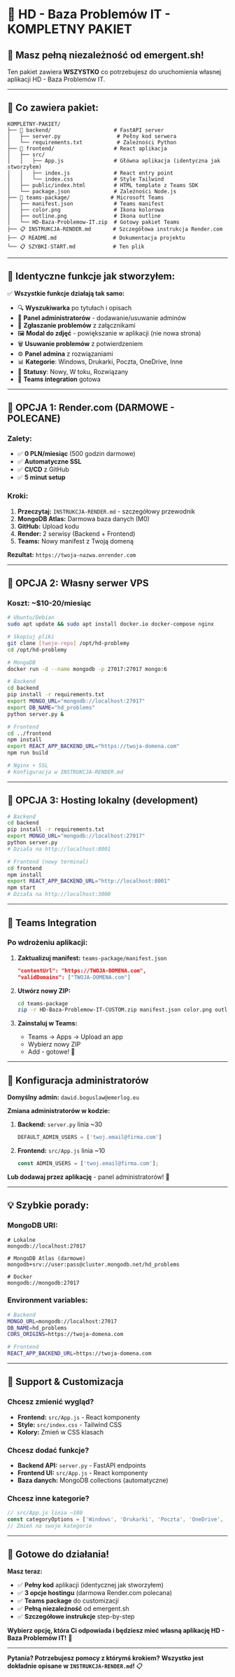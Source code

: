 # 🚀 HD - Baza Problemów IT - KOMPLETNY PAKIET

## 🎯 **Masz pełną niezależność od emergent.sh!**

Ten pakiet zawiera **WSZYSTKO** co potrzebujesz do uruchomienia własnej aplikacji HD - Baza Problemów IT.

---

## 📁 **Co zawiera pakiet:**

```
KOMPLETNY-PAKIET/
├── 📂 backend/                    # FastAPI server
│   ├── server.py                  # Pełny kod serwera
│   └── requirements.txt           # Zależności Python
├── 📂 frontend/                   # React aplikacja
│   ├── src/
│   │   ├── App.js                # Główna aplikacja (identyczna jak stworzyłem)
│   │   ├── index.js              # React entry point
│   │   └── index.css             # Style Tailwind
│   ├── public/index.html         # HTML template z Teams SDK
│   └── package.json              # Zależności Node.js
├── 📂 teams-package/             # Microsoft Teams
│   ├── manifest.json             # Teams manifest
│   ├── color.png                 # Ikona kolorowa
│   ├── outline.png               # Ikona outline
│   └── HD-Baza-Problemow-IT.zip  # Gotowy pakiet Teams
├── 📋 INSTRUKCJA-RENDER.md       # Szczegółowa instrukcja Render.com
├── 📋 README.md                  # Dokumentacja projektu
└── 📋 SZYBKI-START.md            # Ten plik
```

---

## 🌟 **Identyczne funkcje jak stworzyłem:**

✅ **Wszystkie funkcje działają tak samo:**
- 🔍 **Wyszukiwarka** po tytułach i opisach  
- 👥 **Panel administratorów** - dodawanie/usuwanie adminów
- 📝 **Zgłaszanie problemów** z załącznikami
- 🖼️ **Modal do zdjęć** - powiększanie w aplikacji (nie nowa strona)
- 🗑️ **Usuwanie problemów** z potwierdzeniem
- ⚙️ **Panel admina** z rozwiązaniami
- 📊 **Kategorie**: Windows, Drukarki, Poczta, OneDrive, Inne
- 🎯 **Statusy**: Nowy, W toku, Rozwiązany
- 📱 **Teams integration** gotowa

---

## 🚀 **OPCJA 1: Render.com (DARMOWE - POLECANE)**

### **Zalety:**
- ✅ **0 PLN/miesiąc** (500 godzin darmowe)
- ✅ **Automatyczne SSL** 
- ✅ **CI/CD** z GitHub
- ✅ **5 minut setup**

### **Kroki:**
1. **Przeczytaj:** `INSTRUKCJA-RENDER.md` - szczegółowy przewodnik
2. **MongoDB Atlas:** Darmowa baza danych (M0)
3. **GitHub:** Upload kodu
4. **Render:** 2 serwisy (Backend + Frontend)
5. **Teams:** Nowy manifest z Twoją domeną

**Rezultat:** `https://twoja-nazwa.onrender.com`

---

## 🚀 **OPCJA 2: Własny serwer VPS**

### **Koszt:** ~$10-20/miesiąc

```bash
# Ubuntu/Debian
sudo apt update && sudo apt install docker.io docker-compose nginx

# Skopiuj pliki
git clone [twoje-repo] /opt/hd-problemy
cd /opt/hd-problemy

# MongoDB
docker run -d --name mongodb -p 27017:27017 mongo:6

# Backend
cd backend
pip install -r requirements.txt
export MONGO_URL="mongodb://localhost:27017"
export DB_NAME="hd_problems"
python server.py &

# Frontend  
cd ../frontend
npm install
export REACT_APP_BACKEND_URL="https://twoja-domena.com"
npm run build

# Nginx + SSL
# Konfiguracja w INSTRUKCJA-RENDER.md
```

---

## 🚀 **OPCJA 3: Hosting lokalny (development)**

```bash
# Backend
cd backend
pip install -r requirements.txt
export MONGO_URL="mongodb://localhost:27017"
python server.py
# Działa na http://localhost:8001

# Frontend (nowy terminal)
cd frontend  
npm install
export REACT_APP_BACKEND_URL="http://localhost:8001"
npm start
# Działa na http://localhost:3000
```

---

## 📱 **Teams Integration**

### **Po wdrożeniu aplikacji:**

1. **Zaktualizuj manifest:** `teams-package/manifest.json`
   ```json
   "contentUrl": "https://TWOJA-DOMENA.com",
   "validDomains": ["TWOJA-DOMENA.com"]
   ```

2. **Utwórz nowy ZIP:**
   ```bash
   cd teams-package
   zip -r HD-Baza-Problemow-IT-CUSTOM.zip manifest.json color.png outline.png
   ```

3. **Zainstaluj w Teams:**
   - Teams → Apps → Upload an app
   - Wybierz nowy ZIP
   - Add - gotowe! 🎉

---

## 🔧 **Konfiguracja administratorów**

**Domyślny admin:** `dawid.boguslaw@emerlog.eu`

**Zmiana administratorów w kodzie:**
1. **Backend:** `server.py` linia ~30
   ```python
   DEFAULT_ADMIN_USERS = ['twoj.email@firma.com']
   ```

2. **Frontend:** `src/App.js` linia ~10  
   ```javascript
   const ADMIN_USERS = ['twoj.email@firma.com'];
   ```

**Lub dodawaj przez aplikację** - panel administratorów! 👥

---

## 💡 **Szybkie porady:**

### **MongoDB URI:**
```
# Lokalne
mongodb://localhost:27017

# MongoDB Atlas (darmowe)
mongodb+srv://user:pass@cluster.mongodb.net/hd_problems

# Docker
mongodb://mongodb:27017
```

### **Environment variables:**
```bash
# Backend
MONGO_URL=mongodb://localhost:27017
DB_NAME=hd_problems
CORS_ORIGINS=https://twoja-domena.com

# Frontend  
REACT_APP_BACKEND_URL=https://twoja-domena.com
```

---

## 🎯 **Support & Customizacja**

### **Chcesz zmienić wygląd?**
- **Frontend:** `src/App.js` - React komponenty
- **Style:** `src/index.css` - Tailwind CSS
- **Kolory:** Zmień w CSS klasach

### **Chcesz dodać funkcje?**
- **Backend API:** `server.py` - FastAPI endpoints  
- **Frontend UI:** `src/App.js` - React komponenty
- **Baza danych:** MongoDB collections (automatyczne)

### **Chcesz inne kategorie?**
```javascript
// src/App.js linia ~180
const categoryOptions = ['Windows', 'Drukarki', 'Poczta', 'OneDrive', 'Inne'];
// Zmień na swoje kategorie
```

---

## 🎉 **Gotowe do działania!**

**Masz teraz:**
- ✅ **Pełny kod** aplikacji (identycznej jak stworzyłem)
- ✅ **3 opcje hostingu** (darmowa Render.com polecana)
- ✅ **Teams package** do customizacji
- ✅ **Pełną niezależność** od emergent.sh
- ✅ **Szczegółowe instrukcje** step-by-step

**Wybierz opcję, która Ci odpowiada i będziesz mieć własną aplikację HD - Baza Problemów IT!** 🚀

---

**Pytania? Potrzebujesz pomocy z którymś krokiem?** 
**Wszystko jest dokładnie opisane w `INSTRUKCJA-RENDER.md`!** 📋